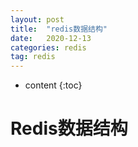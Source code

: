 ```yaml
---
layout: post
title:  "redis数据结构"
date:   2020-12-13
categories: redis
tag: redis
---
```


* content
{:toc}

# Redis数据结构

